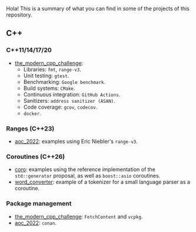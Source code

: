 Hola! This is a summary of what you can find in some of the projects of this repository.

## C++

### C++11/14/17/20

- [the_modern_cpp_challenge](https://github.com/rturrado/the_modern_cpp_challenge):
  - Libraries: `fmt`, `range-v3`.
  - Unit testing: `gtest`.
  - Benchmarking: `Google benchmark`.
  - Build systems: `CMake`.
  - Continuous integration: `GitHub Actions`.
  - Sanitizers: `address sanitizer (ASAN)`.
  - Code coverage: `gcov`, `codecov`.
  - `docker`.

### Ranges (C++23)
- [aoc_2022](https://github.com/rturrado/aoc_2022): examples using Eric Niebler's `range-v3`.

### Coroutines (C++26)
- [coro](https://github.com/rturrado/coro): examples using the reference implementation of the `std::generator` proposal, as well as `boost::asio` coroutines.
- [word_converter](https://github.com/rturrado/word_converter): example of a tokenizer for a small language parser as a coroutine.

### Package management

- [the_modern_cpp_challenge](https://github.com/rturrado/the_modern_cpp_challenge):  `FetchContent` and `vcpkg`.
- [aoc_2022](https://github.com/rturrado/aoc_2022): `conan`.

